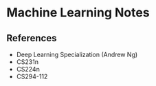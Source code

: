 # Machine Learning Notes

## References

- Deep Learning Specialization (Andrew Ng)
- CS231n
- CS224n
- CS294-112